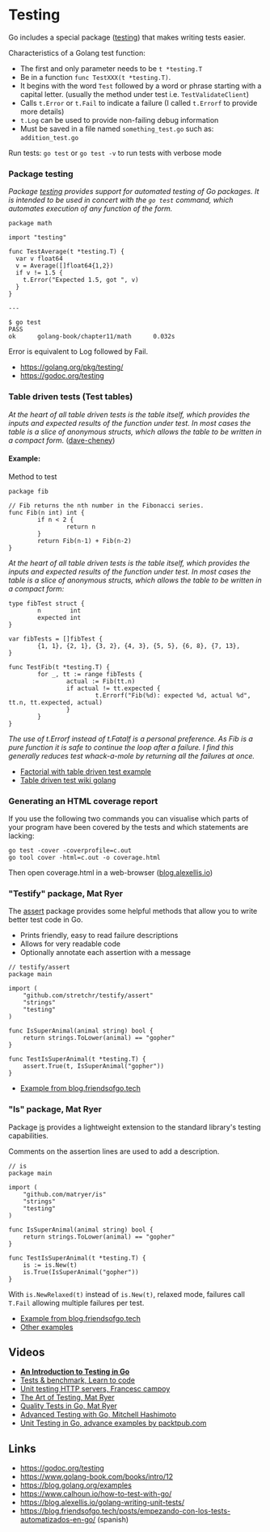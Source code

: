 # Testing

Go includes a special package ([testing]) that makes writing tests easier.

[testing]:https://golang.org/pkg/testing/

Characteristics of a Golang test function:

- The first and only parameter needs to be `t *testing.T`
- Be in a function `func TestXXX(t *testing.T)`.
- It begins with the word `Test` followed by a word or phrase starting with a capital letter.
(usually the method under test i.e. `TestValidateClient`)
- Calls `t.Error` or `t.Fail` to indicate a failure (I called `t.Errorf` to provide more details)
- `t.Log` can be used to provide non-failing debug information
- Must be saved in a file named `something_test.go` such as: `addition_test.go`


Run tests:
`go test` or `go test -v` to run tests with verbose mode

### Package testing

*Package [testing] provides support for automated testing of Go packages. It is intended to 
be used in concert with the `go test` command, which automates execution of any function of the form.*

[testing]: https://golang.org/pkg/testing/

```
package math

import "testing"

func TestAverage(t *testing.T) {
  var v float64
  v = Average([]float64{1,2})
  if v != 1.5 {
    t.Error("Expected 1.5, got ", v)
  }
}

---

$ go test
PASS
ok      golang-book/chapter11/math      0.032s
```
Error is equivalent to Log followed by Fail.
- https://golang.org/pkg/testing/
- https://godoc.org/testing

### Table driven tests (Test tables)
*At the heart of all table driven tests is the table itself, which provides the inputs and expected results of the function under test. In most cases the table is a slice of anonymous structs, which allows the table to be written in a compact form.* ([dave-cheney])

[dave-cheney]: https://dave.cheney.net/2013/06/09/writing-table-driven-tests-in-go

#### Example:
Method to test
```
package fib

// Fib returns the nth number in the Fibonacci series.
func Fib(n int) int {
        if n < 2 {
                return n
        }
        return Fib(n-1) + Fib(n-2)
}
```

*At the heart of all table driven tests is the table itself, which provides the inputs and expected results of the function under test. In most cases the table is a slice of anonymous structs, which allows the table to be written in a compact form:*
```
type fibTest struct {
        n        int
        expected int
}

var fibTests = []fibTest {
        {1, 1}, {2, 1}, {3, 2}, {4, 3}, {5, 5}, {6, 8}, {7, 13},
}

func TestFib(t *testing.T) {
        for _, tt := range fibTests {
                actual := Fib(tt.n)
                if actual != tt.expected {
                        t.Errorf("Fib(%d): expected %d, actual %d", tt.n, tt.expected, actual)
                }
        }
}
```
*The use of t.Errorf instead of t.Fatalf is a personal preference. As Fib is a pure function it is safe to continue the loop after a failure. I find this generally reduces test whack-a-mole by returning all the failures at once.*

- [Factorial with table driven test example](../src/13-testing/02-table-driven-test/factorial_test.go)
- [Table driven test wiki golang](https://github.com/golang/go/wiki/TableDrivenTests)

### Generating an HTML coverage report

If you use the following two commands you can visualise which parts of your program have been covered by the tests and which statements are lacking:

```
go test -cover -coverprofile=c.out
go tool cover -html=c.out -o coverage.html 
```

Then open coverage.html in a web-browser ([blog.alexellis.io])

[blog.alexellis.io]: https://blog.alexellis.io/golang-writing-unit-tests/

### "Testify" package, Mat Ryer

The [assert] package provides some helpful methods that allow you to write better test code in Go.

[assert]: https://github.com/stretchr/testify

- Prints friendly, easy to read failure descriptions
- Allows for very readable code
- Optionally annotate each assertion with a message

```
// testify/assert
package main

import (
	"github.com/stretchr/testify/assert"
	"strings"
	"testing"
)

func IsSuperAnimal(animal string) bool {
	return strings.ToLower(animal) == "gopher"
}

func TestIsSuperAnimal(t *testing.T) {
	assert.True(t, IsSuperAnimal("gopher"))
}
```
- [Example from blog.friendsofgo.tech](https://blog.friendsofgo.tech/posts/empezando-con-los-tests-automatizados-en-go/)

### "Is" package, Mat Ryer

Package [is] provides a lightweight extension to the standard library's testing capabilities.

Comments on the assertion lines are used to add a description.

[is]: https://github.com/matryer/is

```
// is
package main

import (
	"github.com/matryer/is"
	"strings"
	"testing"
)

func IsSuperAnimal(animal string) bool {
	return strings.ToLower(animal) == "gopher"
}

func TestIsSuperAnimal(t *testing.T) {
	is := is.New(t)
	is.True(IsSuperAnimal("gopher"))
}

```

With `is.NewRelaxed(t)` instead of `is.New(t)`, relaxed mode, failures call `T.Fail` allowing multiple failures per test.

- [Example from blog.friendsofgo.tech](https://blog.friendsofgo.tech/posts/empezando-con-los-tests-automatizados-en-go/)
- [Other examples](../src/13-testing/03-testing-packages)

## Videos

- [**An Introduction to Testing in Go**](https://www.youtube.com/watch?v=GlA57dHa5Rg)
- [Tests & benchmark, Learn to code](https://www.youtube.com/watch?v=OtNJgykLMjk)
- [Unit testing HTTP servers, Francesc campoy](https://www.youtube.com/watch?v=hVFEV-ieeew)
- [The Art of Testing, Mat Ryer](https://www.youtube.com/watch?v=EOpj9aZ8Kfo)
- [Quality Tests in Go, Mat Ryer](https://www.youtube.com/watch?v=MMnaq2jwAiE)
- [Advanced Testing with Go, Mitchell Hashimoto](https://www.youtube.com/watch?v=yszygk1cpEc)
- [Unit Testing in Go, advance examples by packtpub.com](https://www.youtube.com/watch?v=j_Isq09hZG8)

## Links

- https://godoc.org/testing
- https://www.golang-book.com/books/intro/12
- https://blog.golang.org/examples
- https://www.calhoun.io/how-to-test-with-go/
- https://blog.alexellis.io/golang-writing-unit-tests/
- https://blog.friendsofgo.tech/posts/empezando-con-los-tests-automatizados-en-go/ (spanish)
